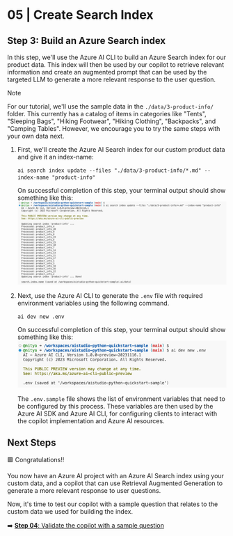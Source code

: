 # 05 | Create Search Index

## Step 3: Build an Azure Search index

In this step, we'll use the Azure AI CLI to build an Azure Search index for our product data. This index will then be used by our copilot to retrieve relevant information and create an augmented prompt that can be used by the targeted LLM to generate a more relevant response to the user question.

> [!NOTE]  
> For our tutorial, we'll use the sample data in the `./data/3-product-info/` folder. This currently has a catalog of items in categories like "Tents", "Sleeping Bags", "Hiking Footwear", "Hiking Clothing", "Backpacks", and "Camping Tables". However, we encourage you to try the same steps with your own data next.


1. First, we'll create the Azure AI Search index for our custom product data and give it an index-name:
    ```
    ai search index update --files "./data/3-product-info/*.md" --index-name "product-info"
    ```
    On successful completion of this step, your terminal output should show something like this:
    ![Index creation](./img/10-index-creation.png)

2. Next, use the Azure AI CLI to generate the `.env` file with required environment variables using the following command.

    ```
    ai dev new .env
    ```
    On successful completion of this step, your terminal output should show something like this:
    ![Env creation](./img/11-env-creation.png)

    The `.env.sample` file shows the list of environment variables that need to be configured by this process. These variables are then used by the Azure AI SDK and Azure AI CLI, for configuring clients to interact with the copilot implementation and Azure AI resources.

## Next Steps

🟩 Congratulations!! 

You now have an Azure AI project with an Azure AI Search index using your custom data, and a copilot that can use Retrieval Augmented Generation to generate a more relevant response to user questions.

Now, it's time to test our copilot with a sample question that relates to the custom data we used for building the index.

➡️ [**Step 04**: Validate the copilot with a sample question](./step-04.md)